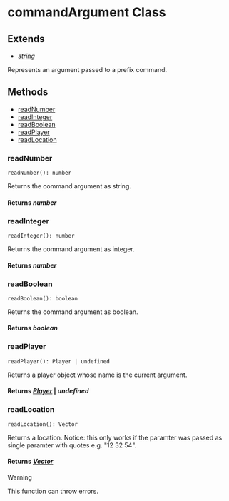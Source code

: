 # commandArgument Class

## Extends
- [*string*](https://developer.mozilla.org/en-US/docs/Web/JavaScript/Reference/Global_Objects/String)

Represents an argument passed to a prefix command.


## Methods
- [readNumber](#readNumber)
- [readInteger](#readInteger)
- [readBoolean](#readBoolean)
- [readPlayer](#readPlayer)
- [readLocation](#readLocation)

### **readNumber**
`
readNumber(): number
`

Returns the command argument as string.
#### **Returns** *number*

### **readInteger**
`
readInteger(): number
`

Returns the command argument as integer.
#### **Returns** *number*

### **readBoolean**
`
readBoolean(): boolean
`

Returns the command argument as boolean.

#### **Returns** *boolean*


### **readPlayer**
`
readPlayer(): Player | undefined
`

Returns a player object whose name is the current argument.

#### **Returns** [*Player*](https://learn.microsoft.com/en-us/minecraft/creator/scriptapi/minecraft/server/player) | *undefined*

### **readLocation**
`
readLocation(): Vector
`

Returns a location. Notice: this only works if the paramter was passed as single paramter with quotes e.g. "12 32 54".

#### **Returns** [*Vector*](https://learn.microsoft.com/en-us/minecraft/creator/scriptapi/minecraft/server/vector)

> [!WARNING]
> This function can throw errors.